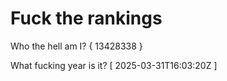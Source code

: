 # Fuck the rankings

Who the hell am I?
{ 13428338 }

What fucking year is it?
[ 2025-03-31T16:03:20Z ]
